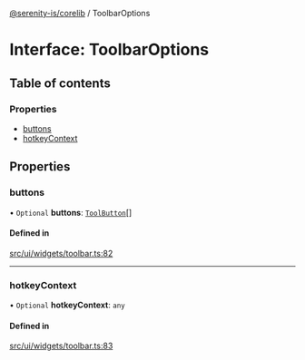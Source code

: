 [@serenity-is/corelib](../README.md) / ToolbarOptions

# Interface: ToolbarOptions

## Table of contents

### Properties

- [buttons](ToolbarOptions.md#buttons)
- [hotkeyContext](ToolbarOptions.md#hotkeycontext)

## Properties

### buttons

• `Optional` **buttons**: [`ToolButton`](ToolButton.md)[]

#### Defined in

[src/ui/widgets/toolbar.ts:82](https://github.com/serenity-is/serenity/blob/master/packages/corelib/src/ui/widgets/toolbar.ts#L82)

___

### hotkeyContext

• `Optional` **hotkeyContext**: `any`

#### Defined in

[src/ui/widgets/toolbar.ts:83](https://github.com/serenity-is/serenity/blob/master/packages/corelib/src/ui/widgets/toolbar.ts#L83)
